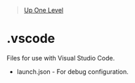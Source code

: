 > [Up One Level](../readme.md)

# .vscode

Files for use with Visual Studio Code.

- launch.json - For debug configuration.